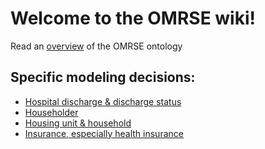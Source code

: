 # Welcome to the OMRSE wiki!

Read an [overview](OMRSE-Overview.md) of the OMRSE ontology

## Specific modeling decisions:
 -  [Hospital discharge & discharge status](Modeling-Discharge-and-Discharge-Status.md)
 -  [Householder](Householder.md)
 -  [Housing unit & household](Housing-unit-and-Household.md)
 -  [Insurance, especially health insurance](Insurance.md)
